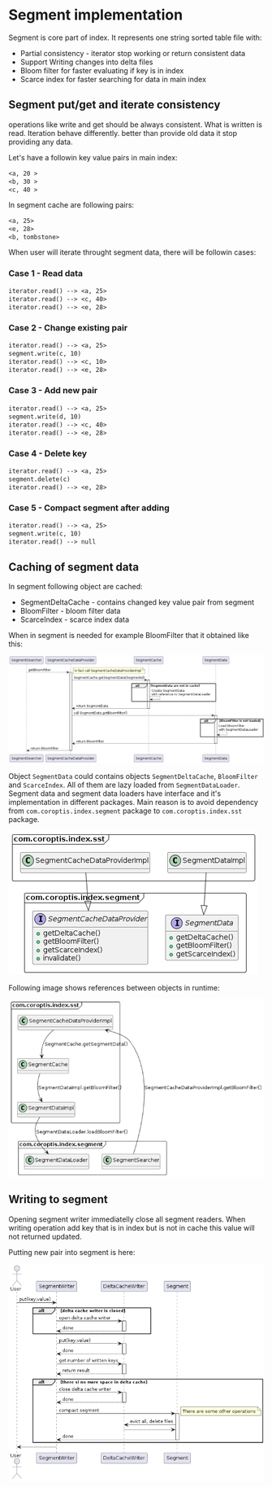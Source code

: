 # Segment implementation

Segment is core part of index. It represents one string sorted table file with:

* Partial consistency - iterator stop working or return consistent data
* Support Writing changes into delta files
* Bloom filter for faster evaluating if key is in index
* Scarce index for faster searching for data in main index

## Segment put/get and iterate consistency

operations like write and get should be always consistent. What is written is read. Iteration behave differently. better than provide old data it stop providing any data.

Let's have a followin key value pairs in main index:
```text
<a, 20 >
<b, 30 >
<c, 40 >
```

In segment cache are following pairs:
```text
<a, 25>
<e, 28>
<b, tombstone>
```

When user will iterate throught segment data, there will be followin cases:

### Case 1 - Read data

```text
iterator.read() --> <a, 25>
iterator.read() --> <c, 40>
iterator.read() --> <e, 28>
```

### Case 2 - Change existing pair

```text
iterator.read() --> <a, 25>
segment.write(c, 10)
iterator.read() --> <c, 10>
iterator.read() --> <e, 28>
```

### Case 3 - Add new pair

```text
iterator.read() --> <a, 25>
segment.write(d, 10)
iterator.read() --> <c, 40>
iterator.read() --> <e, 28>
```

### Case 4 - Delete key

```text
iterator.read() --> <a, 25>
segment.delete(c)
iterator.read() --> <e, 28>
```

### Case 5 - Compact segment after adding

```text
iterator.read() --> <a, 25>
segment.write(c, 10)
iterator.read() --> null
```

## Caching of segment data

In segment following object are cached:

* SegmentDeltaCache - contains changed key value pair from segment
* BloomFilter - bloom filter data
* ScarceIndex - scarce index data

When in segment is needed for example BloomFilter that it obtained like this:

![Sequence of call when cached data are required](./images/segment-cache-seq.png)

Object `SegmentData` could contains objects `SegmentDeltaCache`, `BloomFilter` and `ScarceIndex`. All of them are lazy loaded from `SegmentDataLoader`. Segment data and segment data loaders have interface and it's implementation in different packages. Main reason is to avoid dependency from `com.coroptis.index.segment` package to `com.coroptis.index.sst` package.

![Implementations from sst package](./images/segment-cache-class1.png)

Following image shows references between objects in runtime:

![Cache related object relations](./images/segment-cache-class2.png)

## Writing to segment

Opening segment writer immediatelly close all segment readers. When writing operation add key that is in index but is not in cache this value will not returned updated. 

Putting new pair into segment is here:

![Segment writing sequence diagram](./images/segment-writing-seq.png)

